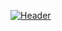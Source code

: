 [![Header](https://github.com/whiteechocolatee/whiteechocolatee/blob/main/assets/gh-banner.png)](https://www.andreyblack.com/)

